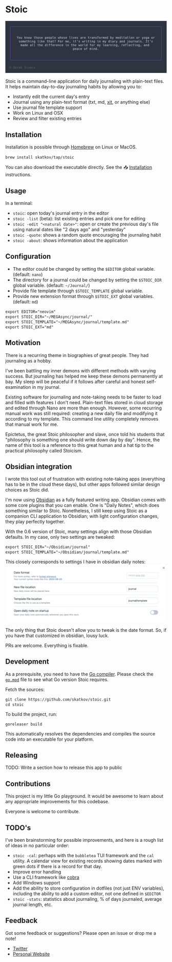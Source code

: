 # Stoic

![stoic](./demo.png)

Stoic is a command-line application for daily journaling with plain-text files. It helps maintain day-to-day journaling habits by allowing you to:

- Instantly edit the current day's entry
- Journal using any plain-text format (txt, md, [xit](https://xit.jotaen.net/), or anything else)
- Use journal file template support
- Work on Linux and OSX
- Review and filter existing entries

## Installation

Installation is possible through [Homebrew](https://brew.sh/) on Linux or MacOS.

`brew install skatkov/tap/stoic`

You can also download the executable directly. See the 📥 [Installation](INSTALL.md) instructions.

## Usage

In a terminal:

- `stoic`: open today's journal entry in the editor
- `stoic -list` (beta): list existing entries and pick one for editing
- `stoic -edit "<natural date>"`: open or create the previous day's file using natural dates like "2 days ago" and "yesterday"
- `stoic -quote`: shows a random quote encouraging the journaling habit
- `stoic -about`: shows information about the application

## Configuration

- The editor could be changed by setting the `$EDITOR` global variable. (default: `nano`)
- The directory for a journal could be changed by setting the `$STOIC_DIR` global variable. (default: `~/Journal/`)
- Provide file template through `$STOIC_TEMPLATE` global variable.
- Provide new extension format through `$STOIC_EXT` global variables. (default: `md`)

```shell
export EDITOR="neovim"
export STOIC_DIR="~/MEGAsync/journal/"
export STOIC_TEMPLATE="~/MEGAsync/journal/template.md"
export STOIC_EXT="md"
```

## Motivation

There is a recurring theme in biographies of great people. They had journaling as a hobby.

I've been battling my inner demons with different methods with varying success. But journaling has helped me keep these demons permanently at bay. My sleep will be peaceful if it follows after careful and honest self-examination in my journal.

Existing software for journaling and note-taking needs to be faster to load and filled with features I don't need. Plain-text files stored in cloud storage and edited through Nano are more than enough. However, some recurring manual work was still required: creating a new daily file and modifying it according to my template. This command line utility completely removes that manual work for me.

Epictetus, the great Stoic philosopher and slave, once told his students that "philosophy is something one should write down day by day". Hence, the name of this tool is a reference to this great human and a hat tip to the practical philosophy called Stoicism.

## Obsidian integration

I wrote this tool out of frustration with existing note-taking apps (everything has to be in the cloud these days), but other apps followed similar design choices as Stoic did.

I'm now using [Obsidian](https://obsidian.md/) as a fully featured writing app. Obsidian comes with some core plugins that you can enable. One is "Daily Notes", which does something similar to Stoic. Nonetheless, I still keep using Stoic as a companion CLI application to Obsidian; with light configuration changes, they play perfectly together.

With the 0.6 version of Stoic, many settings align with those Obsidian defaults. In my case, only two settings are tweaked:

```shell
export STOIC_DIR="~/Obsidian/journal"
export STOIC_TEMPLATE="~/Obsidian/journal/template.md"
```

This closely corresponds to settings I have in obsidian daily notes:
![obsidian daily notes config](./obsidian-daily-notes.png)

The only thing that Stoic doesn't allow you to tweak is the date format. So, if you have that customized in obsidian, lousy luck.

PRs are welcome. Everything is fixable.

## Development

As a prerequisite, you need to have the [Go compiler](https://golang.org/doc/install).
Please check the [`go.mod`](go.mod) file to see what Go version Stoic requires.

Fetch the sources:

```shell
git clone https://github.com/skatkov/stoic.git
cd stoic
```

To build the project, run:

```
goreleaser build
```

This automatically resolves the dependencies and compiles the source code into an executable for your platform.

## Releasing
TODO: Write a section how to release this app to public

## Contributions

This project is my little Go playground. It would be awesome to learn about any appropriate improvements for this codebase.

Everyone is welcome to contribute.

## TODO's

I've been brainstorming for possible improvements, and here is a rough list of ideas in no particular order:

- `stoic -cal`: perhaps with the `bubbletea` TUI framework and the `cal` utility. A calendar view for existing records showing dates marked with green dots if there is a record for that day.
- Improve error handling
- Use a CLI framework like [cobra](https://github.com/spf13/cobra)
- Add Windows support
- Add the ability to store configuration in dotfiles (not just ENV variables), including the ability to add a custom editor, not one defined in `$EDITOR`
- `stoic -stats`: statistics about journaling, % of days journaled, average journal length, etc.

## Feedback

Got some feedback or suggestions? Please open an issue or drop me a note!

- [Twitter](https://twitter.com/5katkov)
- [Personal Website](https://skatkov.com)

